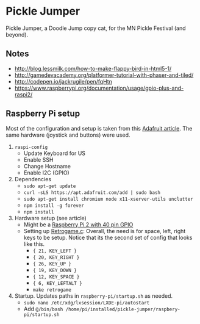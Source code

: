 # Pickle Jumper

Pickle Jumper, a Doodle Jump copy cat, for the MN Pickle Festival (and beyond).

## Notes

* http://blog.lessmilk.com/how-to-make-flappy-bird-in-html5-1/
* http://gamedevacademy.org/platformer-tutorial-with-phaser-and-tiled/
* http://codepen.io/jackrugile/pen/fqHtn
* https://www.raspberrypi.org/documentation/usage/gpio-plus-and-raspi2/

## Raspberry Pi setup

Most of the configuration and setup is taken from this [Adafruit article](https://learn.adafruit.com/retro-gaming-with-raspberry-pi/overview).  The same hardware (joystick and buttons) were used.

1. `raspi-config`
    * Update Keyboard for US
    * Enable SSH
    * Change Hostname
    * Enable I2C (GPIO)
1. Dependencies
    * `sudo apt-get update`
    * `curl -sLS https://apt.adafruit.com/add | sudo bash`
    * `sudo apt-get install chromium node x11-xserver-utils unclutter`
    * `npm install -g forever`
    * `npm install`
1. Hardware setup (see article)
    * Might be a [Raspberry Pi 2 with 40 pin GPIO](http://www.element14.com/community/docs/DOC-73950/l/raspberry-pi-2-model-b-gpio-40-pin-block-pinout)
    * Setting up [Retrogame.c](https://github.com/adafruit/Adafruit-Retrogame):  Overall, the need is for space, left, right keys to be setup.  Notice that its the second set of config that looks like this.
        * `{ 21, KEY_LEFT }`
        * `{ 20, KEY_RIGHT }`
        * `{ 26, KEY_UP }`
        * `{ 19, KEY_DOWN }`
        * `{ 12, KEY_SPACE }`
        * `{ 6, KEY_LEFTALT }`
        * `make retrogame`
1. Startup.  Updates paths in `raspberry-pi/startup.sh` as needed.
    * `sudo nano /etc/xdg/lxsession/LXDE-pi/autostart`
    * Add `@/bin/bash /home/pi/installed/pickle-jumper/raspbery-pi/startup.sh`
